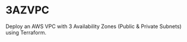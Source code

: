 # 3AZVPC
Deploy an AWS VPC with 3 Availability Zones (Public &amp; Private Subnets) using Terraform.
